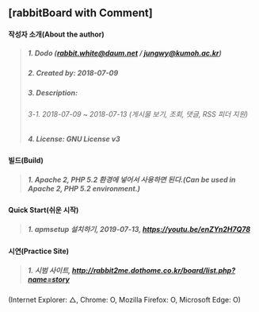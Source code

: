 ## [rabbitBoard with Comment]

#### 작성자 소개(About the author)
> ##### 1. Dodo (rabbit.white@daum.net  / jungwy@kumoh.ac.kr)
> ##### 2. Created by: 2018-07-09
> ##### 3. Description: 
> ###### 3-1. 2018-07-09 ~ 2018-07-13 (게시물 보기, 조회, 댓글, RSS 피더 지원)
> ##### 4. License: GNU License v3

#### 빌드(Build)
> ##### 1. Apache 2, PHP 5.2 환경에 넣어서 사용하면 된다.(Can be used in Apache 2, PHP 5.2 environment.)

#### Quick Start(쉬운 시작)
> ##### 1. apmsetup 설치하기, 2019-07-13, https://youtu.be/enZYn2H7Q78

#### 시연(Practice Site)
> ##### 1. 시범 사이트, http://rabbit2me.dothome.co.kr/board/list.php?name=story
(Internet Explorer: △, Chrome: O, Mozilla Firefox: O, Microsoft Edge: O)
